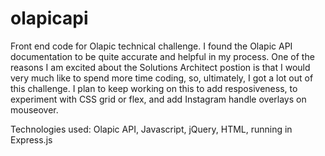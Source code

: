 # olapicapi
Front end code for Olapic technical challenge. 
I found the Olapic API documentation to be quite accurate and helpful in my process. One of the reasons I am excited about the Solutions Architect postion is that I would very much like to spend more time coding, so, ultimately, I got a lot out of this challenge. I plan to keep working on this to add resposiveness, to experiment with CSS grid or flex, and add Instagram handle overlays on mouseover.

Technologies used:
Olapic API, Javascript, jQuery, HTML, running in Express.js
